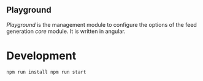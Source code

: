 Playground
----------

*Playground* is the management module to configure the options of the feed generation *core* module. It is written in angular.

# Development

``
npm run install
npm run start
``

